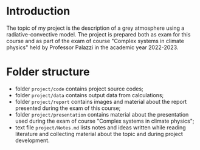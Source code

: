 # Introduction
The topic of my project is the description of a grey atmosphere using a radiative-convective model. The project is prepared both as exam for this course and as part of the exam of course "Complex systems in climate physics" held by Professor Palazzi in the academic year 2022-2023.

# Folder structure
- folder `project/code` contains project source codes;
- folder `project/data` contains output data from calculations;
- folder `project/report` contains images and material about the report presented during the exam of this course;
- folder `project/presentation` contains material about the presentation used during the exam of course "Complex systems in climate physics";
- text file `project/Notes.md` lists notes and ideas written while reading literature and collecting material about the topic and during project development.
